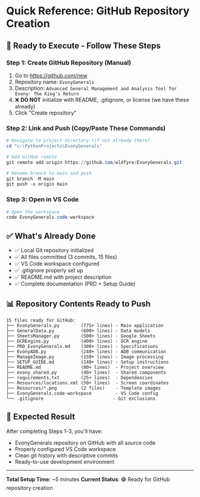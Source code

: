 # Quick Reference: GitHub Repository Creation

## 🚀 Ready to Execute - Follow These Steps

### Step 1: Create GitHub Repository (Manual)
1. Go to https://github.com/new
2. Repository name: `EvonyGenerals`
3. Description: `Advanced General Management and Analysis Tool for Evony: The King's Return`
4. ❌ **DO NOT** initialize with README, .gitignore, or license (we have these already)
5. Click "Create repository"

### Step 2: Link and Push (Copy/Paste These Commands)
```powershell
# Navigate to project directory (if not already there)
cd "c:\PythonProjects\EvonyGenerals"

# Add GitHub remote
git remote add origin https://github.com/wldfyre/EvonyGenerals.git

# Rename branch to main and push
git branch -M main
git push -u origin main
```

### Step 3: Open in VS Code
```powershell
# Open the workspace
code EvonyGenerals.code-workspace
```

## ✅ What's Already Done

- ✅ Local Git repository initialized
- ✅ All files committed (3 commits, 15 files)
- ✅ VS Code workspace configured  
- ✅ .gitignore properly set up
- ✅ README.md with project description
- ✅ Complete documentation (PRD + Setup Guide)

## 📊 Repository Contents Ready to Push

```
15 files ready for GitHub:
├── EvonyGenerals.py        (775+ lines) - Main application
├── GeneralData.py          (600+ lines) - Data models  
├── SheetsManager.py        (500+ lines) - Google Sheets
├── OCREngine.py            (400+ lines) - OCR engine
├── PRD_EvonyGenerals.md    (300+ lines) - Specifications
├── EvonyADB.py             (240+ lines) - ADB communication
├── ManageImage.py          (150+ lines) - Image processing
├── SETUP_GUIDE.md          (140+ lines) - Setup instructions
├── README.md               (80+ lines)  - Project overview
├── evony_shared.py         (40+ lines)  - Shared components
├── requirements.txt        (25+ lines)  - Dependencies
├── Resources/locations.xml (50+ lines)  - Screen coordinates
├── Resources/*.png         (2 files)    - Template images
├── EvonyGenerals.code-workspace         - VS Code config
└── .gitignore                          - Git exclusions
```

## 🎯 Expected Result

After completing Steps 1-3, you'll have:
- EvonyGenerals repository on GitHub with all source code
- Properly configured VS Code workspace  
- Clean git history with descriptive commits
- Ready-to-use development environment

---

**Total Setup Time**: ~5 minutes
**Current Status**: 🟢 Ready for GitHub repository creation